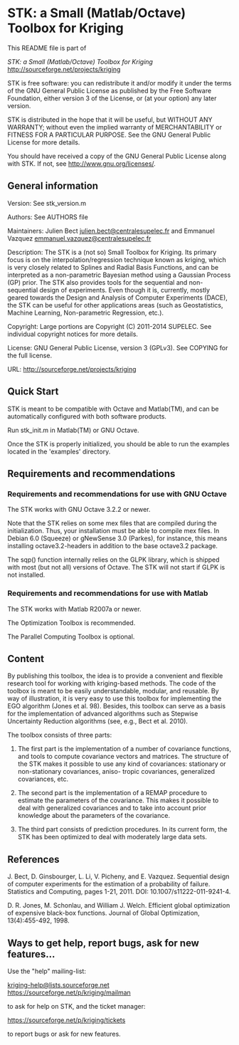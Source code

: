 
# STK: a Small (Matlab/Octave) Toolbox for Kriging

This README file is part of

*STK: a Small (Matlab/Octave) Toolbox for Kriging*  
<http://sourceforge.net/projects/kriging>

STK is free software: you can redistribute it and/or modify it under
the terms of the GNU General Public License as published by the Free
Software Foundation,  either version 3  of the License, or  (at your
option) any later version.

STK is distributed  in the hope that it will  be useful, but WITHOUT
ANY WARRANTY;  without even the implied  warranty of MERCHANTABILITY
or FITNESS  FOR A  PARTICULAR PURPOSE.  See  the GNU  General Public
License for more details.

You should  have received a copy  of the GNU  General Public License
along with STK.  If not, see <http://www.gnu.org/licenses/>.


## General information

   Version:      See stk_version.m

   Authors:      See AUTHORS file

   Maintainers:  Julien Bect <julien.bect@centralesupelec.fr>
                 and Emmanuel Vazquez <emmanuel.vazquez@centralesupelec.fr>

   Description:  The STK is a (not so) Small Toolbox for Kriging. Its
                 primary focus is on the interpolation/regression
                 technique known as kriging, which is very closely related
                 to Splines and Radial Basis Functions, and can be
                 interpreted as a non-parametric Bayesian method using a
                 Gaussian Process (GP) prior. The STK also provides tools
                 for the sequential and non-sequential design of
                 experiments. Even though it is, currently, mostly geared
                 towards the Design and Analysis of Computer Experiments
                 (DACE), the STK can be useful for other applications
                 areas (such as Geostatistics, Machine Learning,
                 Non-parametric Regression, etc.).

   Copyright:    Large portions are Copyright (C) 2011-2014 SUPELEC.
                 See individual copyright notices for more details.

   License:      GNU General Public License, version 3 (GPLv3).
                 See COPYING for the full license.

   URL:          <http://sourceforge.net/projects/kriging>


## Quick Start

   STK is meant to be compatible with Octave and Matlab(TM), and  can be
   automatically configured  with both software products.

   Run stk_init.m in Matlab(TM) or GNU Octave.

   Once the STK  is properly initialized,  you should be able to run the
   examples located in the 'examples' directory.


## Requirements and recommendations

### Requirements and recommendations for use with GNU Octave

   The STK works with GNU Octave 3.2.2 or newer.

   Note that  the STK relies on some mex files  that are compiled during
   the initialization.  Thus,  your installation must be able to compile
   mex files.  In Debian 6.0 (Squeeze)  or  gNewSense 3.0 (Parkes),  for
   instance,  this means installing octave3.2-headers in addition to the
   base octave3.2 package.

   The sqp() function  internally relies on  the GLPK library,  which is
   shipped with most (but not all) versions of Octave.  The STK will not
   start if GLPK is not installed.

### Requirements and recommendations for use with Matlab

   The STK works with Matlab R2007a or newer.

   The Optimization Toolbox is recommended.

   The Parallel Computing Toolbox is optional.


## Content

   By publishing this toolbox, the  idea is to provide a convenient and
   flexible research tool for  working with kriging-based methods.  The
   code of the  toolbox is meant to be  easily understandable, modular,
   and reusable.  By  way of illustration, it is very  easy to use this
   toolbox  for implementing  the EGO  algorithm  (Jones et al. 98).
   Besides, this toolbox  can serve as a basis  for  the implementation
   of  advanced  algorithms  such  as  Stepwise  Uncertainty  Reduction
   algorithms (see, e.g., Bect et al. 2010).

   The toolbox consists of three parts:

   1. The  first part is the  implementation of a  number of covariance
      functions, and tools to  compute covariance vectors and matrices.
      The structure  of the STK  makes it possible  to use any  kind of
      covariances:  stationary  or  non-stationary covariances,  aniso-
      tropic covariances, generalized  covariances, etc.

   2. The  second part  is the implementation  of a REMAP  procedure to
      estimate the parameters of the covariance. This makes it possible
      to  deal with generalized  covariances and  to take  into account
      prior knowledge about the parameters of the covariance.

   3. The third part consists of prediction procedures.  In its current
      form,  the STK has been optimized  to deal with  moderately large
      data sets.


## References

   J. Bect, D. Ginsbourger, L. Li, V. Picheny, and E. Vazquez.
   Sequential design of computer experiments for the estimation of a
   probability of failure.  Statistics and Computing, pages 1-21, 2011.
   DOI: 10.1007/s11222-011-9241-4.

   D. R. Jones, M. Schonlau, and William J. Welch. Efficient global
   optimization of expensive black-box functions.  Journal of Global
   Optimization, 13(4):455-492, 1998.


## Ways to get help, report bugs, ask for new features...

   Use the "help" mailing-list:

   <kriging-help@lists.sourceforge.net>
   <https://sourceforge.net/p/kriging/mailman>

   to ask for help on STK, and the ticket manager:

   <https://sourceforge.net/p/kriging/tickets>

   to report bugs or ask for new features.
